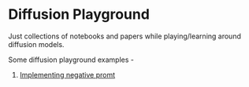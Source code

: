 # Diffusion Playground
Just collections of notebooks and papers while playing/learning around diffusion models.

Some diffusion playground examples -

1. [Implementing negative promt](./notebooks/1_NegativePrompt.ipynb)